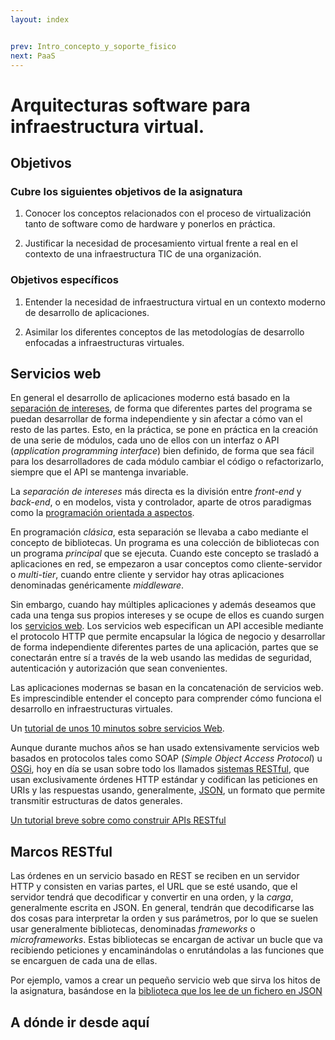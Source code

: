 ```yaml
---
layout: index


prev: Intro_concepto_y_soporte_fisico
next: PaaS
---
```


Arquitecturas software para infraestructura virtual.
==

<!--@
prev: Intro_concepto_y_soporte_fisico
next: PaaS
-->

<div class="objetivos" markdown="1">

## Objetivos 


### Cubre los siguientes objetivos de la asignatura

1. Conocer los conceptos relacionados con el proceso de virtualización
tanto de software como de hardware y ponerlos en práctica.

4. Justificar la necesidad de procesamiento virtual frente a real en el contexto de una infraestructura TIC de una organización.

### Objetivos específicos

1. Entender la necesidad de infraestructura virtual en un contexto
   moderno de desarrollo de aplicaciones.
   
2. Asimilar los diferentes conceptos de las metodologías de desarrollo
   enfocadas a infraestructuras virtuales. 

</div>


## Servicios web

En general el desarrollo de aplicaciones moderno está basado en la
[separación de intereses](https://es.wikipedia.org/wiki/Separaci%C3%B3n_de_intereses),
de forma que diferentes partes del programa se puedan desarrollar de
forma independiente y sin afectar a cómo van el resto de las
partes. Esto, en la práctica, se pone en práctica en la creación de
una serie de módulos, cada uno de ellos con un interfaz o API
(*application programming interface*) bien definido, de forma que sea
fácil para los desarrolladores de cada módulo cambiar el código o
refactorizarlo, siempre que el API se mantenga invariable. 

La *separación de intereses* más directa es la división entre
*front-end* y *back-end*, o en modelos, vista y controlador, aparte de
otros paradigmas como
la
[programación orientada a aspectos](https://en.wikipedia.org/wiki/Aspect-oriented_programming). 

En programación *clásica*, esta separación se llevaba a cabo mediante
el concepto de bibliotecas. Un programa es una colección de
bibliotecas con un programa *principal* que se ejecuta. Cuando este
concepto se trasladó a aplicaciones en red, se empezaron a usar
conceptos como cliente-servidor o *multi-tier*, cuando entre cliente y
servidor hay otras aplicaciones denominadas genéricamente
*middleware*. 

Sin embargo, cuando hay múltiples aplicaciones y además deseamos que
cada una tenga sus propios intereses y se ocupe de ellos es cuando
surgen
los [servicios web](https://en.wikipedia.org/wiki/Web_service). Los
servicios web especifican un API accesible mediante el protocolo HTTP
que permite encapsular la lógica de negocio y desarrollar de forma
independiente diferentes partes de una aplicación, partes que se
conectarán entre sí a través de la web usando las medidas de
seguridad, autenticación y autorización que sean convenientes. 

Las aplicaciones modernas se basan en la concatenación de servicios
web. Es imprescindible entender el concepto para comprender cómo
funciona el desarrollo en infraestructuras virtuales. 

<div class='nota' markdown='1'>

Un
[tutorial de unos 10 minutos sobre servicios Web](https://www.youtube.com/watch?v=KU3V25XABgg). 
</div>

Aunque durante muchos años se han usado extensivamente servicios web
basados en protocolos tales como SOAP (*Simple Object Access Protocol*) u [OSGi](https://www.linkedin.com/pulse/20140903145139-12717948-qu%C3%A9-es-osgi), hoy en día se usan
sobre todo los llamados [sistemas RESTful](https://elbauldelprogramador.com/buenas-practicas-para-el-diseno-de-una-api-restful-pragmatica/), que usan exclusivamente
órdenes HTTP estándar y codifican las peticiones en URIs y las
respuestas usando,
generalmente, [JSON](https://es.wikipedia.org/wiki/JSON), un formato
que permite transmitir estructuras de datos generales. 

<div class='nota' markdown='1'>

[Un tutorial breve sobre como construir APIs RESTful](https://www.codementor.io/olatundegaruba/nodejs-restful-apis-in-10-minutes-q0sgsfhbd)

</div>

## Marcos RESTful

Las órdenes en un servicio basado en REST se reciben en un servidor
HTTP y consisten en varias partes, el URL que se esté usando, que el
servidor tendrá que decodificar y convertir en una orden, y la
*carga*, generalmente escrita en JSON. En general, tendrán que
decodificarse las dos cosas para interpretar la orden y sus
parámetros, por lo que se suelen usar generalmente bibliotecas,
denominadas *frameworks* o *microframeworks*. Estas bibliotecas se
encargan de activar un bucle que va recibiendo peticiones y
encaminándolas o enrutándolas a las funciones que se encarguen de cada
una de ellas. 

Por ejemplo, vamos a crear un pequeño servicio web que sirva los hitos
de la asignatura, basándose en la [biblioteca que los lee de un fichero en JSON](https://github.com/JJ/HitosIV)

A dónde ir desde aquí
-----



